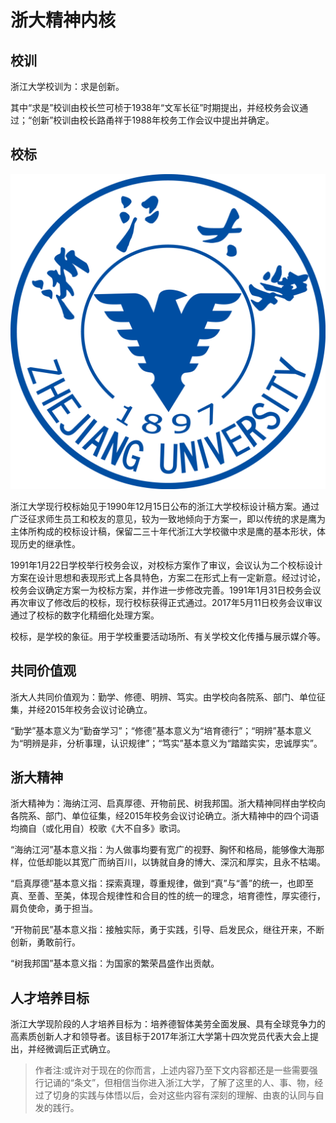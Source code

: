 # 浙大精神内核

## 校训

浙江大学校训为：求是创新。

其中“求是”校训由校长竺可桢于1938年“文军长征”时期提出，并经校务会议通过；“创新”校训由校长路甬祥于1988年校务工作会议中提出并确定。

## 校标

![校徽](../assets/校徽.png)

浙江大学现行校标始见于1990年12月15日公布的浙江大学校标设计稿方案。通过广泛征求师生员工和校友的意见，较为一致地倾向于方案一，即以传统的求是鹰为主体所构成的校标设计稿，保留二三十年代浙江大学校徽中求是鹰的基本形状，体现历史的继承性。

1991年1月22日学校举行校务会议，对校标方案作了审议，会议认为二个校标设计方案在设计思想和表现形式上各具特色，方案二在形式上有一定新意。经过讨论，校务会议确定方案一为校标方案，并作进一步修改完善。1991年1月31日校务会议再次审议了修改后的校标，现行校标获得正式通过。2017年5月11日校务会议审议通过了校标的数字化精细化处理方案。

校标，是学校的象征。用于学校重要活动场所、有关学校文化传播与展示媒介等。

## 共同价值观

浙大人共同价值观为：勤学、修德、明辨、笃实。由学校向各院系、部门、单位征集，并经2015年校务会议讨论确立。

“勤学”基本意义为“勤奋学习”；“修德”基本意义为“培育德行”；“明辨”基本意义为“明辨是非，分析事理，认识规律”；“笃实”基本意义为“踏踏实实，忠诚厚实”。

## 浙大精神

浙大精神为：海纳江河、启真厚德、开物前民、树我邦国。浙大精神同样由学校向各院系、部门、单位征集，经2015年校务会议讨论确立。浙大精神中的四个词语均摘自（或化用自）校歌《大不自多》歌词。

“海纳江河”基本意义指：为人做事均要有宽广的视野、胸怀和格局，能够像大海那样，位低却能以其宽广而纳百川，以铸就自身的博大、深沉和厚实，且永不枯竭。

“启真厚德”基本意义指：探索真理，尊重规律，做到“真”与“善”的统一，也即至真、至善、至美，体现合规律性和合目的性的统一的理念，培育德性，厚实德行，肩负使命，勇于担当。

“开物前民”基本意义指：接触实际，勇于实践，引导、启发民众，继往开来，不断创新，勇敢前行。

“树我邦国”基本意义指：为国家的繁荣昌盛作出贡献。

## 人才培养目标

浙江大学现阶段的人才培养目标为：培养德智体美劳全面发展、具有全球竞争力的高素质创新人才和领导者。该目标于2017年浙江大学第十四次党员代表大会上提出，并经微调后正式确立。

> 作者注:或许对于现在的你而言，上述内容乃至下文内容都还是一些需要强行记诵的“条文”，但相信当你进入浙江大学，了解了这里的人、事、物，经过了切身的实践与体悟以后，会对这些内容有深刻的理解、由衷的认同与自发的践行。
